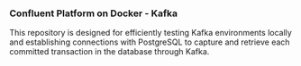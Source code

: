 ### Confluent Platform on Docker - Kafka

This repository is designed for efficiently testing Kafka environments locally and establishing connections with PostgreSQL to capture and retrieve each committed transaction in the database through Kafka.


